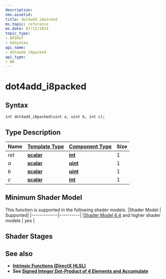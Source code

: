 ```yaml
---
description: 
nms.assetid:
title: dot4add_i8packed
ms.topic: reference
ms.date: 07/12/2024
topic_type:
- APIRef
- kbSyntax
api_name:
- dot4add_i8packed
api_type:
- NA
---
```



# dot4add_i8packed




## Syntax


```syntax
int dot4add_i8packed(uint a, uint b, int c);
```


## Type Description

| Name  | [**Template Type**](../direct3dhlsl/dx-graphics-hlsl-data-types.md)| [**Component Type**](../direct3dhlsl/dx-graphics-hlsl-data-types.md) | Size |
|-------|--------------------------------------------------------------------|----------------------------------------------------------------------|------|
| *ret* | [**scalar**](../direct3dhlsl/dx-graphics-hlsl-scalar.md) | [**int**](../WinProg/windows-data-types) | 1 |
| *a* | [**scalar**](../direct3dhlsl/dx-graphics-hlsl-scalar.md) | [**uint**](../WinProg/windows-data-types) | 1 |
| *b* | [**scalar**](../direct3dhlsl/dx-graphics-hlsl-scalar.md) | [**uint**](../WinProg/windows-data-types) | 1 |
| *c* | [**scalar**](../direct3dhlsl/dx-graphics-hlsl-scalar.md) | [**int**](../WinProg/windows-data-types) | 1 |

## Minimum Shader Model

This function is supported in the following shader models.
|Shader Model |	Supported|
|-------------|----------|
|[Shader Model 6.4](../direct3dhlsl/hlsl-shader-model-6-4-features-for-direct3d-12.md) and higher shader models | yes |

## Shader Stages



## See also


- [**Intrinsic Functions (DirectX HLSL)**](../direct3dhlsl/dx-graphics-hlsl-intrinsic-functions.md)
- **See [Signed Integer Dot-Product of 4 Elements and Accumulate](../direct3dhlsl/hlsl-shader-model-6-4-features-for-direct3d-12.md#signed-integer-dot-product-of-4-elements-and-accumulate)**